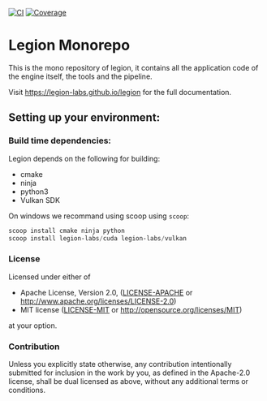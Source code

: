 [![CI](https://github.com/legion-labs/legion/actions/workflows/ci.yml/badge.svg)](https://github.com/legion-labs/legion/actions/workflows/ci.yml)
[![Coverage](https://legion-labs.github.io/legion/coverage/badges/flat.svg)](https://legion-labs.github.io/legion/coverage/index.html)

# Legion Monorepo

This is the  mono repository of legion, it contains all the application code of the engine itself, the tools and the pipeline.

Visit https://legion-labs.github.io/legion for the full documentation.

## Setting up your environment:

### Build time dependencies:

Legion depends on the following for building:

* cmake
* ninja
* python3
* Vulkan SDK

On windows we recommand using scoop using `scoop`:

```powershell
scoop install cmake ninja python
scoop install legion-labs/cuda legion-labs/vulkan
```

### License

Licensed under either of

 * Apache License, Version 2.0, ([LICENSE-APACHE](LICENSE-APACHE) or http://www.apache.org/licenses/LICENSE-2.0)
 * MIT license ([LICENSE-MIT](LICENSE-MIT) or http://opensource.org/licenses/MIT)

at your option.

### Contribution

Unless you explicitly state otherwise, any contribution intentionally submitted for inclusion in the work by you, as defined in the Apache-2.0 license, shall be dual licensed as above, without any
additional terms or conditions.
